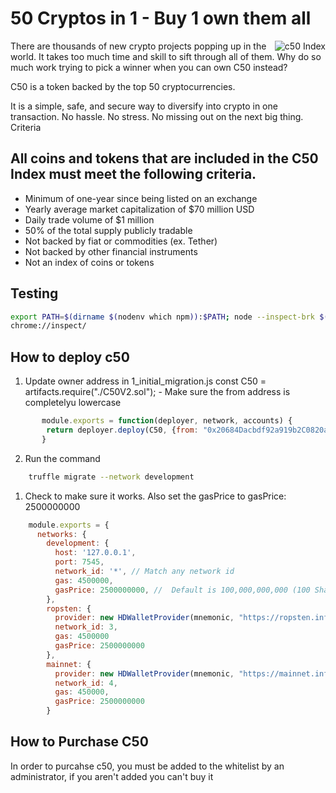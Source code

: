 # 50 Cryptos in 1 - Buy 1 own them all

<img align="right" src="http://www.c50index.com/wp-content/uploads/2018/05/c50-finallogo2b1-1-e1526222711779-206x300.png" alt="c50 Index">

There are thousands of new crypto projects popping up in the world. It takes too much time and skill to sift through all of them.  Why do so much work trying to pick a winner when you can own C50 instead?

C50 is a token backed by the top 50 cryptocurrencies.

It is a simple, safe, and secure way to diversify into crypto in one transaction. No hassle. No stress. No missing out on the next big thing.
Criteria

## All coins and tokens that are included in the C50 Index must meet the following criteria.

- Minimum of one-year since being listed on an exchange
- Yearly average market capitalization of $70 million USD
- Daily trade volume of $1 million
- 50% of the total supply publicly tradable
- Not backed by fiat or commodities (ex. Tether)
- Not backed by other financial instruments
- Not an index of coins or tokens

## Testing
```sh
export PATH=$(dirname $(nodenv which npm)):$PATH; node --inspect-brk $(which truffle) test test/C50V2.test.js
chrome://inspect/
```


## How to deploy c50

1. Update owner address in 1_initial_migration.js
       const C50 = artifacts.require("./C50V2.sol");
       - Make sure the from address is completelyu lowercase

```js       
       module.exports = function(deployer, network, accounts) {
       	return deployer.deploy(C50, {from: "0x20684Dacbdf92a919b2C0820a2e51a0C29c266ae"});
       }
```

2. Run the command

```sh
    truffle migrate --network development
```

1. Check to make sure it works.  Also set the gasPrice to gasPrice: 2500000000

```js
    module.exports = {
      networks: {
        development: {
          host: '127.0.0.1',
          port: 7545,
          network_id: '*', // Match any network id
          gas: 4500000,
          gasPrice: 2500000000, //  Default is 100,000,000,000 (100 Shannon).
        },
        ropsten: {
          provider: new HDWalletProvider(mnemonic, "https://ropsten.infura.io/" + infura_apikey),
          network_id: 3,
          gas: 4500000
          gasPrice: 2500000000
    	},
        mainnet: {
          provider: new HDWalletProvider(mnemonic, "https://mainnet.infura.io/" + infura_apikey),
          network_id: 4,
          gas: 450000,
          gasPrice: 2500000000
        }

```


## How to Purchase C50

In order to purcahse c50, you must be added to the whitelist by an administrator, if you aren't added you can't buy it